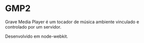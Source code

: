 # GMP2
Grave Media Player é um tocador de música ambiente vinculado e controlado por um servidor. 

Desenvolvido em node-webkit. 

